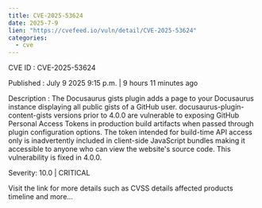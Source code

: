 ```yaml
--- 
title: CVE-2025-53624
date: 2025-7-9
lien: "https://cvefeed.io/vuln/detail/CVE-2025-53624"
categories:
  - cve
---
```


CVE ID : CVE-2025-53624

Published :  July 9
2025
9:15 p.m. | 9 hours
11 minutes ago

Description : The Docusaurus gists plugin adds a page to your Docusaurus instance
displaying all public gists of a GitHub user. docusaurus-plugin-content-gists versions prior to 4.0.0 are vulnerable to exposing GitHub Personal Access Tokens in production build artifacts when passed through plugin configuration options. The token
intended for build-time API access only
is inadvertently included in client-side JavaScript bundles
making it accessible to anyone who can view the website's source code. This vulnerability is fixed in 4.0.0.

Severity: 10.0 | CRITICAL

Visit the link for more details
such as CVSS details
affected products
timeline
and more...

